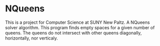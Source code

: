 NQueens
=======
This is a project for Computer Science at SUNY New Paltz.
A NQueens solver algorithm. This program finds empty spaces for a given number of queens. The queens do not intersect with other queens diagonally, horizontally, nor verticaly.
